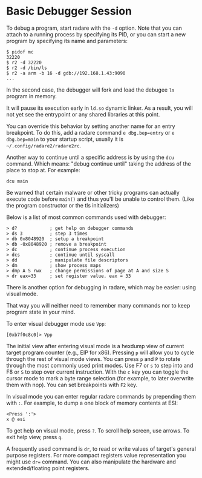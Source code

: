 # Basic Debugger Session

To debug a program, start radare with the `-d` option. Note that you can attach to a running process by specifying its PID, or you can start a new program by specifying its name and parameters:

```
$ pidof mc
32220
$ r2 -d 32220
$ r2 -d /bin/ls
$ r2 -a arm -b 16 -d gdb://192.168.1.43:9090
...
```

In the second case, the debugger will fork and load the debugee `ls` program in memory.

It will pause its execution early in `ld.so` dynamic linker. As a result, you will not yet see the entrypoint or any shared libraries at this point.

You can override this behavior by setting another name for an entry breakpoint. To do this, add a radare command
`e dbg.bep=entry` or `e dbg.bep=main` to your startup script, usually it is `~/.config/radare2/radare2rc`.

Another way to continue until a specific address is by using the `dcu` command. Which means: "debug continue until" taking the address of the place to stop at. For example:

```
dcu main
```

Be warned that certain malware or other tricky programs can actually execute code before `main()` and thus you'll be unable to control them. (Like the program constructor or the tls initializers)

Below is a list of most common commands used with debugger:
```
> d?            ; get help on debugger commands
> ds 3          ; step 3 times
> db 0x8048920  ; setup a breakpoint
> db -0x8048920 ; remove a breakpoint
> dc            ; continue process execution
> dcs           ; continue until syscall
> dd            ; manipulate file descriptors
> dm            ; show process maps
> dmp A S rwx   ; change permissions of page at A and size S
> dr eax=33     ; set register value. eax = 33
```

There is another option for debugging in radare, which may be easier: using visual mode.

That way you will neither need to remember many commands nor to keep program state in your mind.

To enter visual debugger mode use `Vpp`:

```
[0xb7f0c8c0]> Vpp
```

The initial view after entering visual mode is a hexdump view of current target program counter (e.g., EIP for x86).
Pressing `p` will allow you to cycle through the rest of visual mode views.
You can press `p` and `P` to rotate through the most commonly used print modes.
Use F7 or `s` to step into and F8 or `S` to step over current instruction.
With the `c` key you can toggle the cursor mode to mark a byte range selection
(for example, to later overwrite them with nop). You can set breakpoints with `F2` key.

In visual mode you can enter regular radare commands by prepending them with `:`.
For example, to dump a one block of memory contents at ESI:
```
<Press ':'>
x @ esi
```
To get help on visual mode, press `?`. To scroll help screen, use arrows. To exit help view, press `q`.

A frequently used command is `dr`, to read or write values of target's general purpose registers.
For more compact registers value representation you might use `dr=` command.
You can also manipulate the hardware and extended/floating point registers.

